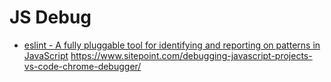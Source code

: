 # JS Debug

* [eslint - A fully pluggable tool for identifying and reporting on patterns in JavaScript](https://github.com/eslint/eslint)
https://www.sitepoint.com/debugging-javascript-projects-vs-code-chrome-debugger/
